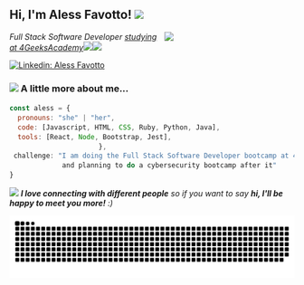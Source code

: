 <h2> Hi, I'm Aless Favotto! <img src="https://media.giphy.com/media/mGcNjsfWAjY5AEZNw6/giphy.gif" width="50"></h2>
<img align='right' src="https://i.pinimg.com/originals/e1/85/18/e18518c6d24257c6fb02e3c95a862d85.gif" width="230">
<p><em>Full Stack Software Developer <a href="http://www.unb.br">studying at 4GeeksAcademy</a><img src="https://media.giphy.com/media/fYSnHlufseco8Fh93Z/giphy.gif" width="30"><img src="https://media.giphy.com/media/WUlplcMpOCEmTGBtBW/giphy.gif" width="30"> 
</em></p>


[![Linkedin: Aless Favotto](https://img.shields.io/badge/-alessfavotto-blue?style=flat-square&logo=Linkedin&logoColor=white&link=https://www.linkedin.com/in/agustina-alessandra-favotto-498a50184/)](https://www.linkedin.com/in/agustina-alessandra-favotto-498a50184/)


### <img src="https://media.giphy.com/media/VgCDAzcKvsR6OM0uWg/giphy.gif" width="50"> A little more about me...

```javascript
const aless = {
  pronouns: "she" | "her",
  code: [Javascript, HTML, CSS, Ruby, Python, Java],
  tools: [React, Node, Bootstrap, Jest],
                      },
 challenge: "I am doing the Full Stack Software Developer bootcamp at 4GeeksAcademy
             and planning to do a cybersecurity bootcamp after it"
}
```

<img src="https://media.giphy.com/media/LnQjpWaON8nhr21vNW/giphy.gif" width="60"> <em><b>I love connecting with different people</b> so if you want to say <b>hi, I'll be happy to meet you more!</b> :)</em>

<div align="center">
<picture>
  <source media="(prefers-color-scheme: dark)" srcset="https://raw.githubusercontent.com/holic-x/holic-x/output/github-contribution-grid-snake-dark.svg">
  <source media="(prefers-color-scheme: light)" srcset="https://raw.githubusercontent.com/holic-x/holic-x/output/github-contribution-grid-snake.svg">
  <img alt="github contribution grid snake animation" src="https://raw.githubusercontent.com/adorabled4/adorabled4/output/github-contribution-grid-snake.svg">
</picture>
<div/>

